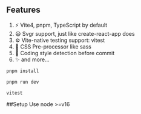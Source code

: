 ## Features
1. ⚡️ Vite4, pnpm, TypeScript by default
2. 😃 Svgr support, just like create-react-app does
3. ⚙️ Vite-native testing support: vitest
4. 🎨 CSS Pre-processor like sass
5. 🦾 Coding style detection before commit
6. ✨ and more...

```bash
pnpm install
```

```bash
pnpm run dev
```

```bash
vitest
```

##Setup
Use node >=v16
